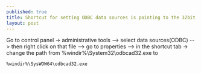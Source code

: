 ```yaml
---
published: true
title: Shortcut for setting ODBC data sources is pointing to the 32bit data sources instead of 64bit
layout: post
---
```

Go to control panel -> administrative tools --> select data sources(ODBC) --> then right click on that file --> go to properties --> in the shortcut tab -> change the path from %windir%\System32\odbcad32.exe to

~~~
%windir%\SysWOW64\odbcad32.exe
~~~